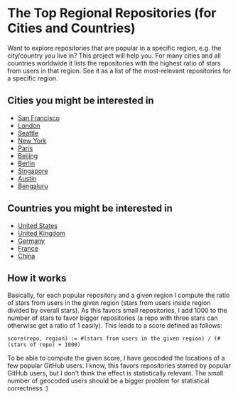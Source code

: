 # The Top Regional Repositories (for Cities and Countries)

Want to explore repositories that are popular in a specific region, e.g. the city/country you live in? This project will help you. For many cities and all countries worldwide it lists the repositories with the highest ratio of stars from users in that region. See it as a list of the most-relevant repositories for a specific region.

## Cities you might be interested in

- [San Francisco](cities/united-states-san-francisco.md)
- [London](cities/united-kingdom-london.md)
- [Seattle](cities/united-states-seattle.md)
- [New York](cities/united-states-new-york.md)
- [Paris](cities/france-paris.md)
- [Beijing](cities/china-beijing.md)
- [Berlin](cities/germany-berlin.md)
- [Singapore](cities/singapore-singapore.md)
- [Austin](cities/united-states-austin.md)
- [Bengaluru](cities/india-bengaluru.md)

## Countries you might be interested in

- [United States](countries/united-states.md)
- [United Kingdom](countries/united-kingdom.md)
- [Germany](countries/germany.md)
- [France](countries/france.md)
- [China](countries/china.md)

## How it works

Basically, for each popular repository and a given region I compute the ratio of stars from users in the given region (stars from users inside region divided by overall stars). As this favors small repositories, I add 1000 to the number of stars to favor bigger repositories (a repo with three stars can otherwise get a ratio of 1 easily). This leads to a score defined as follows:

```
score(repo, region) := #(stars from users in the given region) / (#(stars of repo) + 1000)
```

To be able to compute the given score, I have geocoded the locations of a few popular GitHub users. I know, this favors repositories starred by popular GitHub users, but I don't think the effect is statistically relevant. The small number of geocoded users should be a bigger problem for statistical correctness :)